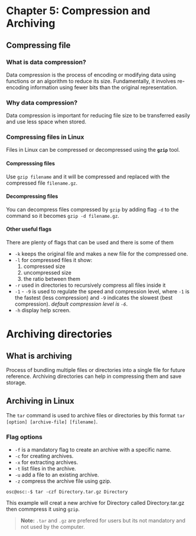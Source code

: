 # Chapter 5: Compression and Archiving

## Compressing file

### What is data compression?

Data compression is the process of encoding or modifying data using functions or an algorithm to reduce its size. Fundamentally, it involves re-encoding information using fewer bits than the original representation.

### Why data compression?

Data compression is important for reducing file size to be transferred easily and use less space when stored.

### Compressing files in Linux

Files in Linux can be compressed or decompressed using the **`gzip`** tool.

#### Compresssing files

Use `gzip filename` and it will be compressed and replaced with the compressed file `filename.gz`.

#### Decompressing files

You can decompress files compressed by `gzip` by adding flag `-d` to the command so it becomes `gzip -d filename.gz`.

#### Other useful flags

There are plenty of flags that can be used and there is some of them

- `-k` keeps the original file and makes a new file for the compressed one.
- `-l` for compressed files it show:
    1. compressed size
    2. uncompressed size
    3. the ratio between them
- `-r` used in directories to recursively compress all files inside it
- `-1` - `-9` is used to regulate the speed and compression level, where `-1` is the fastest (less compression) and `-9` indicates the slowest (best compression). *default compression level is `-6`*.
- `-h` display help screen.

# Archiving directories

## What is archiving

Process of bundling multiple files or directories into a single file for future reference. Archiving directories can help in compressing them and save storage.

## Archiving in Linux

The `tar` command is used to archive files or directories by this format `tar [option] [archive-file] [filename]`.

### Flag options

- `-f` is a mandatory flag to create an archive with a specific name.
- `-c` for creating archives.
- `-x` for extracting archives.
- `-t` list files in the archive.
- `-u` add a file to an existing archive.
- `-z` compress the archive file using gzip.

```
osc@osc:-$ tar -czf Directory.tar.gz Directory
 ```

 This example will creat a new archive for Directory called Directory.tar.gz then commpress it using `gzip`.

 > **Note:** `.tar` and `.gz` are prefered for users but its not mandatory and not used by the computer.
